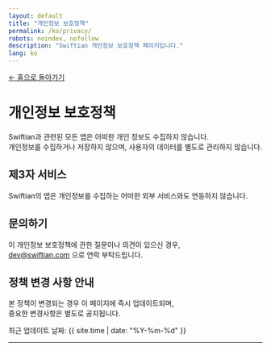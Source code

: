 ```yaml
---
layout: default
title: "개인정보 보호정책"
permalink: /ko/privacy/
robots: noindex, nofollow
description: "Swiftian 개인정보 보호정책 페이지입니다."
lang: ko
---
```


[← 홈으로 돌아가기](/ko/)

# 개인정보 보호정책

Swiftian과 관련된 모든 앱은 어떠한 개인 정보도 수집하지 않습니다.  
개인정보를 수집하거나 저장하지 않으며, 사용자의 데이터를 별도로 관리하지 않습니다.

## 제3자 서비스
Swiftian의 앱은 개인정보를 수집하는 어떠한 외부 서비스와도 연동하지 않습니다.

## 문의하기
이 개인정보 보호정책에 관한 질문이나 의견이 있으신 경우,  
[dev@swiftian.com](mailto:contact@swiftian.com) 으로 연락 부탁드립니다.

## 정책 변경 사항 안내
본 정책이 변경되는 경우 이 페이지에 즉시 업데이트되며,  
중요한 변경사항은 별도로 공지됩니다.

최근 업데이트 날짜: {{ site.time | date: "%Y-%m-%d" }}

---

